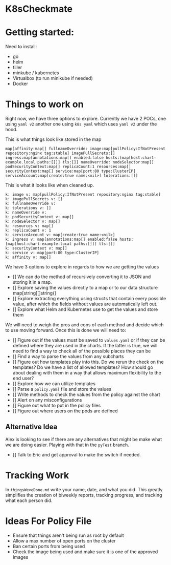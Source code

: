 # K8sCheckmate

# Getting started:
Need to install:
- go
- helm 
- tiller
- minkube / kubernetes
- Virtualbox (to run minikube if needed)
- Docker

# Things to work on 

Right now, we have three options to explore. 
Currently we have 2 POCs, one using `yaml v2` another one using `k8s yaml` which uses `yaml v2` under the hood. 

This is what things look like stored in the map

```
map[affinity:map[] fullnameOverride: image:map[pullPolicy:IfNotPresent repository:nginx tag:stable] imagePullSecrets:[] ingress:map[annotations:map[] enabled:false hosts:[map[host:chart-example.local paths:[]]] tls:[]] nameOverride: nodeSelector:map[] podSecurityContext:map[] replicaCount:1 resources:map[] securityContext:map[] service:map[port:80 type:ClusterIP] serviceAccount:map[create:true name:<nil>] tolerations:[]]
```
This is what it looks like when cleaned up. 

```
k: image v: map[pullPolicy:IfNotPresent repository:nginx tag:stable]
k: imagePullSecrets v: []
k: fullnameOverride v: 
k: tolerations v: []
k: nameOverride v: 
k: podSecurityContext v: map[]
k: nodeSelector v: map[]
k: resources v: map[]
k: replicaCount v: 1
k: serviceAccount v: map[create:true name:<nil>]
k: ingress v: map[annotations:map[] enabled:false hosts:[map[host:chart-example.local paths:[]]] tls:[]]
k: securityContext v: map[]
k: service v: map[port:80 type:ClusterIP]
k: affinity v: map[]
```

We have 3 options to explore in regards to how we are getting the values 

- [] We can do the method of recursively converting it to JSON and storing it in a map.
- [] Explore saving the values directly to a map or to our data structure map[string][]string{}
- [] Explore extracting everything using structs that contain every possible value, after which the fields without values are automatically left out.
- [] Explore what Helm and Kubernetes use to get the values and store them 

We will need to weigh the pros and cons of each method and decide which to use moving forward. 
Once this is done we will need to:

- [] Figure out if the values must be saved to `values.yaml` or if they can be defined where they are used in the charts. If the latter is true, we will need to find a way to check all of the possible places they can be
- [] Find a way to parse the values from any subcharts
- [] Figure out how templates play into this. Do we rerun the check on the templates? Do we have a list of allowed templates? How should go about dealing with them in a way that allows maximum flexibility to the end user?
- [] Explore how we can utilize templates
- [] Parse a `policy.yaml` file and store the values
- [] Write methods to check the values from the policy against the chart
- [] Alert on any misconfigurations
- [] Figure out what to put in the policy files
- [] Figure out where users on the pods are defined

Alternative Idea
---
Alex is looking to see if there are any alternatives that might be make what we are doing easier. Playing with that in the `pyTest` branch.  

- [] Talk to Eric and get approval to make the switch if needed. 

# Tracking Work 

In `thingsWeveDone.md` write your name, date, and what you did. 
This greatly simplifies the creation of biweekly reports, tracking progress, and tracking what each person did.


# Ideas For Policy File

- Ensure that things aren't being run as root by default
- Allow a max number of open ports on the cluster
- Ban certain ports from being used
- Check the image being used and make sure it is one of the approved images

